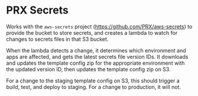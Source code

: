 # PRX Secrets

Works with the `aws-secrets` project (https://github.com/PRX/aws-secrets) to
provide the bucket to store secrets, and creates a lambda to watch for changes
to secrets files in that S3 bucket.

When the lambda detects a change, it determines which environment and apps are
affected, and gets the latest secrets file version IDs. It downloads and updates
the template config zip for the appropriate environment with the updated version
ID, then updates the template config zip on S3.

For a change to the staging template config on S3, this should trigger a build,
test, and deploy to staging. For a change to production, it will not.
